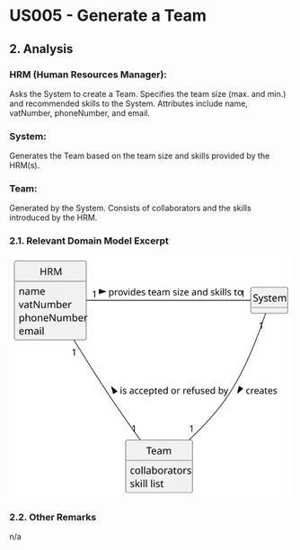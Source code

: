# US005 - Generate a Team 

## 2. Analysis

### HRM (Human Resources Manager):
Asks the System to create a Team.
Specifies the team size (max. and min.) and recommended skills to the System.
Attributes include name, vatNumber, phoneNumber, and email.

### System:
Generates the Team based on the team size and skills provided by the HRM(s).

### Team:
Generated by the System.
Consists of collaborators and the skills introduced by the HRM.

### 2.1. Relevant Domain Model Excerpt 

![Domain Model](svg/us005-domain-model.svg)

### 2.2. Other Remarks

n/a
